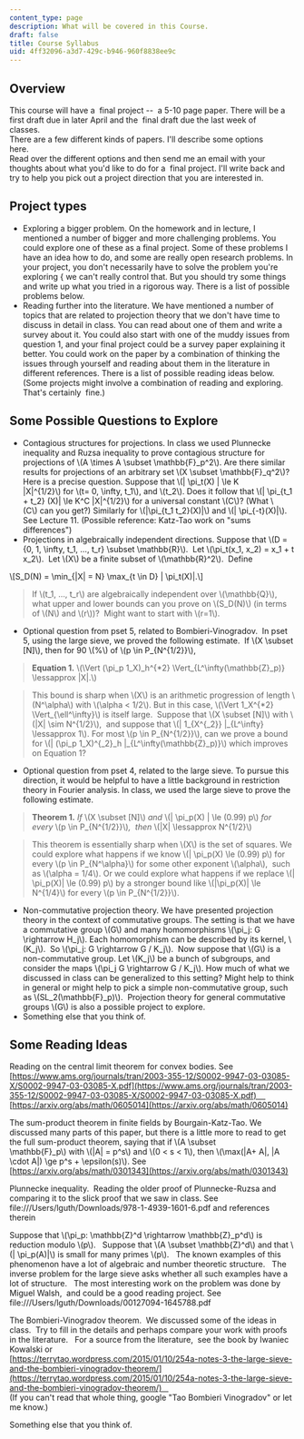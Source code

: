 ```yaml
---
content_type: page
description: What will be covered in this Course.
draft: false
title: Course Syllabus
uid: 4ff32096-a3d7-429c-b946-960f8838ee9c
---
```

## Overview

This course will have a  final project --  a 5-10 page paper. There will be a first draft due in later April and the  final draft due the last week of classes.                                                       
There are a few different kinds of papers. I'll describe some options here.                                                       
Read over the different options and then send me an email with your thoughts about what you'd like to do for a  final project. I'll write back and try to help you pick out a project direction that you are interested in.    

## Project types

- Exploring a bigger problem. On the homework and in lecture, I mentioned a number of bigger and more challenging problems. You could explore one of these as a final project. Some of these problems I have an idea how to do, and some are really open research problems. In your project, you don't necessarily have to solve the problem you're exploring { we can't really control that. But you should try some things and write up what you tried in a rigorous way. There is a list of possible problems below. 
- Reading further into the literature. We have mentioned a number of topics that are related to projection theory that we don't have time to discuss in detail in class. You can read about one of them and write a survey about it. You could also start with one of the muddy issues from question 1, and your final project could be a survey paper explaining it better. You could work on the paper by a combination of thinking the issues through yourself and reading about them in the literature in different references. There is a list of possible reading ideas below. (Some projects might involve a combination of reading and exploring. That's certainly  fine.)

## Some Possible Questions to Explore

- Contagious structures for projections. In class we used Plunnecke inequality and Ruzsa inequality to prove contagious structure for projections of \\(A \times A \subset \mathbb{F}\_p^2\\). Are there similar results for projections of an arbitrary set \\(X \subset \mathbb{F}\_q^2\\)? Here is a precise question. Suppose that \\(| \pi\_t(X) | \le K |X|^{1/2}\\) for \\(t= 0, \infty, t\_1\\), and \\(t\_2\\). Does it follow that \\(| \pi\_{t\_1 + t\_2} (X)| \le K^C |X|^{1/2}\\) for a universal constant \\(C\\)? (What \\(C\\) can you get?) Similarly for \\(|\pi\_{t\_1 t\_2}(X)|\\) and \\(| \pi\_{-t}(X)|\\). See Lecture 11. (Possible reference: Katz-Tao work on "sums differences")
- Projections in algebraically independent directions. Suppose that \\(D = {0, 1, \infty, t\_1, …, t\_r} \subset \mathbb{R}\\).  Let \\(\pi\_t(x\_1, x\_2) = x\_1 + t x\_2\\).  Let \\(X\\) be a finite subset of \\(\mathbb{R}^2\\).  Define 

\\[S\_D(N) = \min\_{|X| = N} \max\_{t \in D} | \pi\_t(X)|.\\]

> If \\(t\_1, …, t\_r\\) are algebraically independent over \\(\mathbb{Q}\\), what upper and lower bounds can you prove on \\(S\_D(N)\\) (in terms of \\(N\\) and \\(r\\))?  Might want to start with \\(r=1\\).

- Optional question from pset 5, related to Bombieri-Vinogradov.  In pset 5, using the large sieve, we proved the following estimate.  If \\(X \subset [N]\\), then for 90 \\(\%\\) of \\(p \in P\_{N^{1/2}}\\), 

> **Equation 1.** \\(\Vert (\pi\_p 1\_X)\_h^{*2} \Vert\_{L^\infty(\mathbb{Z}\_p)} \lessapprox |X|.\\)

> This bound is sharp when \\(X\\) is an arithmetic progression of length \\(N^\alpha\\) with \\(\alpha < 1/2\\). But in this case, \\(\Vert 1\_X^{*2} \Vert\_{\ell^\infty}\\) is itself large.  Suppose that \\(X \subset [N]\\) with \\(|X| \sim N^{1/2}\\),  and suppose that \\(| 1\_{X^{\_2}} |\_{L^\infty} \lessapprox 1\\). For most \\(p \in P\_{N^{1/2}}\\), can we prove a bound for \\(| (\pi\_p 1\_X)^{\_2}\_h |\_{L^\infty(\mathbb{Z}\_p)}\\) which improves on Equation 1?

- Optional question from pset 4, related to the large sieve. To pursue this direction, it would be helpful to have a little background in restriction theory in Fourier analysis. In class, we used the large sieve to prove the following estimate.

> **Theorem 1.** *If* \\(X \subset [N]\\) *and* \\(| \pi\_p(X) | \le (0.99) p\\) *for every* \\(p \in P\_{N^{1/2}}\\)*,  then* \\(|X| \lessapprox N^{1/2}\\)

> This theorem is essentially sharp when \\(X\\) is the set of squares. We could explore what happens if we know \\(| \pi\_p(X) \le (0.99) p\\) for every \\(p \in P\_{N^\alpha}\\) for some other exponent \\(\alpha\\),  such as \\(\alpha = 1/4\\). Or we could explore what happens if we replace \\(| \pi\_p(X)| \le (0.99) p\\) by a stronger bound like \\(|\pi\_p(X)| \le N^{1/4}\\) for every \\(p \in P\_{N^{1/2}}\\).

- Non-commutative projection theory. We have presented projection theory in the context of commutative groups. The setting is that we have a commutative group \\(G\\) and many homomorphisms \\(\pi\_j: G \rightarrow H\_j\\). Each homomorphism can be described by its kernel, \\(K\_j\\).  So \\(\pi\_j: G \rightarrow G / K\_j\\).  Now suppose that \\(G\\) is a non-commutative group. Let \\(K\_j\\) be a bunch of subgroups, and consider the maps \\(\pi\_j G \rightarrow G / K\_j\\). How much of what we discussed in class can be generalized to this setting? Might help to think in general or might help to pick a simple non-commutative group, such as \\(SL\_2(\mathbb{F}\_p)\\).  Projection theory for general commutative groups \\(G\\) is also a possible project to explore.
- Something else that you think of.

## Some Reading Ideas

Reading on the central limit theorem for convex bodies. See      
[https://www.ams.org/journals/tran/2003-355-12/S0002-9947-03-03085-X/S0002-9947-03-03085-X.pdf](https://www.ams.org/journals/tran/2003-355-12/S0002-9947-03-03085-X/S0002-9947-03-03085-X.pdf)      
[https://arxiv.org/abs/math/0605014](https://arxiv.org/abs/math/0605014)

The sum-product theorem in finite fields by Bourgain-Katz-Tao. We discussed many parts of this paper, but there is a little more to read to get the full sum-product theorem, saying that if \\(A \subset \mathbb{F}\_p\\) with \\(|A| = p^s\\) and \\(0 < s < 1\\), then \\(\max(|A+ A|, |A \cdot A|) \ge p^s + \epsilon(s)\\). See     
[https://arxiv.org/abs/math/0301343](https://arxiv.org/abs/math/0301343)

Plunnecke inequality.  Reading the older proof of Plunnecke-Ruzsa and comparing it to the slick proof that we saw in class. See     
file:///Users/lguth/Downloads/978-1-4939-1601-6.pdf and references therein

Suppose that \\(\pi\_p: \mathbb{Z}^d \rightarrow \mathbb{Z}\_p^d\\) is reduction modulo \\(p\\).   Suppose that \\(A \subset \mathbb{Z}^d\\) and that \\(| \pi\_p(A)|\\) is small for many primes \\(p\\).   The known examples of this phenomenon have a lot of algebraic and number theoretic structure.   The inverse problem for the large sieve asks whether all such examples have a lot of structure.   The most interesting work on the problem was done by Miguel Walsh,  and could be a good reading project. See     
file:///Users/lguth/Downloads/00127094-1645788.pdf

The Bombieri-Vinogradov theorem.  We discussed some of the ideas in class.  Try to fill in the details and perhaps compare your work with proofs in the literature.   For a source from the literature,  see the book by Iwaniec Kowalski or     
[https://terrytao.wordpress.com/2015/01/10/254a-notes-3-the-large-sieve-and-the-bombieri-vinogradov-theorem/](https://terrytao.wordpress.com/2015/01/10/254a-notes-3-the-large-sieve-and-the-bombieri-vinogradov-theorem/)     
(If you can't read that whole thing, google "Tao Bombieri Vinogradov" or let me know.)

Something else that you think of.